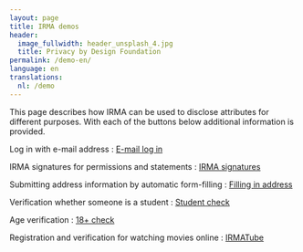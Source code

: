 ```yaml
---
layout: page
title: IRMA demos
header:
  image_fullwidth: header_unsplash_4.jpg
  title: Privacy by Design Foundation
permalink: /demo-en/
language: en
translations:
  nl: /demo
---
```


This page describes how IRMA can be used to disclose attributes for
different purposes. With each of the buttons below additional
information is provided.

Log in with e-mail address
:   <a class="button" href="https://privacybydesign.foundation/demo-en/mail">E-mail log in</a>  

IRMA signatures for permissions and statements
:    <a class="button" href="https://privacybydesign.foundation/demo-en/signature">IRMA signatures</a>

Submitting address information by automatic form-filling
:    <a class="button"
href="https://privacybydesign.foundation/demo-en/address">Filling in address</a>

Verification whether someone is a student
:    <a class="button"
href="https://privacybydesign.foundation/demo-en/student">Student check</a>

Age verification
:    <a class="button"
href="https://privacybydesign.foundation/demo-en/18plus">18+ check</a>

Registration and verification for watching movies online
:    <a class="button"
href="https://privacybydesign.foundation/demo-en/irmaTube">IRMATube</a>


